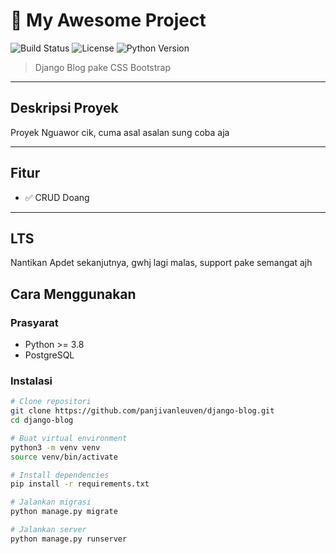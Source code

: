 # 🚀 My Awesome Project

![Build Status](https://img.shields.io/badge/build-passing-brightgreen)
![License](https://img.shields.io/badge/license-MIT-blue)
![Python Version](https://img.shields.io/badge/python-3.8%20%7C%203.9%20%7C%203.10-blue)

> Django Blog pake CSS Bootstrap

---

## Deskripsi Proyek

Proyek Nguawor cik, cuma asal asalan sung coba aja 

---

## Fitur

- ✅ CRUD Doang

---

## LTS

Nantikan Apdet sekanjutnya, gwhj lagi malas, support pake semangat ajh

## Cara Menggunakan

### Prasyarat

- Python >= 3.8
- PostgreSQL

### Instalasi

```bash
# Clone repositori
git clone https://github.com/panjivanleuven/django-blog.git
cd django-blog

# Buat virtual environment
python3 -m venv venv
source venv/bin/activate

# Install dependencies
pip install -r requirements.txt

# Jalankan migrasi
python manage.py migrate

# Jalankan server
python manage.py runserver
